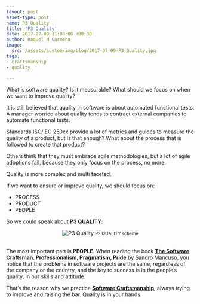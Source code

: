 ```yaml
---
layout: post
asset-type: post
name: P3 Quality
title: 'P3 Quality'
date: 2017-07-09 11:00:00 +00:00
author: Raquel M Carmena
image:
  src: /assets/custom/img/blog/2017-07-09-P3-Quality.jpg
tags:
- craftsmanship
- quality

---
```


What is software quality? Is it measurable? What should we focus on when we want to improve quality?

It is still believed that quality in software is about automated functional tests. A manager worried about quality tends to contract external companies to automate functional tests.

Standards ISO/IEC 250xx provide a lot of metrics and guides to measure the quality of a product, but is that enough? What about the process that is followed to create that product? 

Others think that they must embrace agile methodologies, but a lot of agile adoptions fail, because they only focus on the process, no more.

Quality is more complex and multi faceted.

If we want to ensure or improve quality, we should focus on:

* PROCESS
* PRODUCT
* PEOPLE

So we could speak about **P3 QUALITY**:

<center>
<img src="{{site.baseurl}}/assets/custom/img/blog/2017-07-09-P3-Quality/P3-Quality.jpg" alt="P3 Quality" class="img img-fluid"/>
<small>P3 QUALITY scheme</small>
</center>

<br/>

The most important part is **PEOPLE**. When reading the book <a href="https://www.goodreads.com/book/show/23215733-the-software-craftsman" target="_blank">**The Software Craftsman. Professionalism, Pragmatism, Pride** by Sandro Mancuso</a>, you notice that the problems in software projects are the same, regardless of the company or the country, and the key to success is in the people’s quality, in our skills and attitude. 

That’s the reason why we practice <a href="http://manifesto.softwarecraftsmanship.org" target="_blank">**Software Craftsmanship**</a>, always trying to improve and raising the bar. Quality is in your hands.
